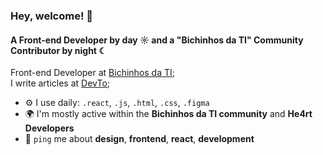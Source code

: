 ### Hey, welcome! 👋

#### A Front-end Developer by day ☼ and a "Bichinhos da TI" Community Contributor by night ☾

Front-end Developer at [Bichinhos da TI](https://www.linkedin.com/company/bichinhosdati);<br>
I write articles at [DevTo](https://dev.to/alinesousaa);

- ⚙️ I use daily: `.react`, `.js`, `.html`, `.css`, `.figma`
- 🌍 I'm mostly active within the **Bichinhos da TI community** and **He4rt Developers**
- 💬 `ping` me about **design**, **frontend**, **react**, **development**
